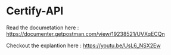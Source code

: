 # Certify-API


Read the documetation here : https://documenter.getpostman.com/view/19238521/UVXqECQn

Checkout the explantion here : https://youtu.be/UsL6_NSX2Ew

